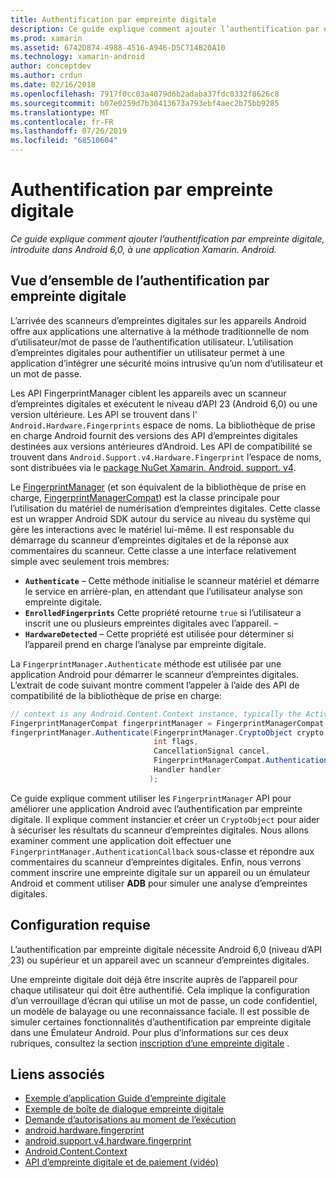 ```yaml
---
title: Authentification par empreinte digitale
description: Ce guide explique comment ajouter l’authentification par empreinte digitale, introduite dans Android 6,0, à une application Xamarin. Android.
ms.prod: xamarin
ms.assetid: 6742D874-4988-4516-A946-D5C714B20A10
ms.technology: xamarin-android
author: conceptdev
ms.author: crdun
ms.date: 02/16/2018
ms.openlocfilehash: 7917f0cc03a4079d6b2adaba37fdc0332f8626c8
ms.sourcegitcommit: b07e0259d7b30413673a793ebf4aec2b75bb9285
ms.translationtype: MT
ms.contentlocale: fr-FR
ms.lasthandoff: 07/26/2019
ms.locfileid: "68510604"
---
```

# <a name="fingerprint-authentication"></a>Authentification par empreinte digitale

_Ce guide explique comment ajouter l’authentification par empreinte digitale, introduite dans Android 6,0, à une application Xamarin. Android._


## <a name="fingerprint-authentication-overview"></a>Vue d’ensemble de l’authentification par empreinte digitale

L’arrivée des scanneurs d’empreintes digitales sur les appareils Android offre aux applications une alternative à la méthode traditionnelle de nom d’utilisateur/mot de passe de l’authentification utilisateur. L’utilisation d’empreintes digitales pour authentifier un utilisateur permet à une application d’intégrer une sécurité moins intrusive qu’un nom d’utilisateur et un mot de passe.

Les API FingerprintManager ciblent les appareils avec un scanneur d’empreintes digitales et exécutent le niveau d’API 23 (Android 6,0) ou une version ultérieure. Les API se trouvent dans l' `Android.Hardware.Fingerprints` espace de noms. La bibliothèque de prise en charge Android fournit des versions des API d’empreintes digitales destinées aux versions antérieures d’Android. Les API de compatibilité se trouvent dans `Android.Support.v4.Hardware.Fingerprint` l’espace de noms, sont distribuées via le [package NuGet Xamarin. Android. support. v4](https://www.nuget.org/packages/Xamarin.Android.Support.v4/).

Le [FingerprintManager](https://developer.android.com/reference/android/hardware/fingerprint/FingerprintManager.html) (et son équivalent de la bibliothèque de prise en charge, [FingerprintManagerCompat](https://developer.android.com/reference/android/support/v4/hardware/fingerprint/FingerprintManagerCompat.html)) est la classe principale pour l’utilisation du matériel de numérisation d’empreintes digitales. Cette classe est un wrapper Android SDK autour du service au niveau du système qui gère les interactions avec le matériel lui-même. Il est responsable du démarrage du scanneur d’empreintes digitales et de la réponse aux commentaires du scanneur. Cette classe a une interface relativement simple avec seulement trois membres:

* **`Authenticate`** &ndash; Cette méthode initialise le scanneur matériel et démarre le service en arrière-plan, en attendant que l’utilisateur analyse son empreinte digitale.
* **`EnrolledFingerprints`** Cette propriété retourne `true` si l’utilisateur a inscrit une ou plusieurs empreintes digitales avec l’appareil. &ndash;
* **`HardwareDetected`** &ndash; Cette propriété est utilisée pour déterminer si l’appareil prend en charge l’analyse par empreinte digitale.

La `FingerprintManager.Authenticate` méthode est utilisée par une application Android pour démarrer le scanneur d’empreintes digitales. L’extrait de code suivant montre comment l’appeler à l’aide des API de compatibilité de la bibliothèque de prise en charge:

```csharp
// context is any Android.Content.Context instance, typically the Activity 
FingerprintManagerCompat fingerprintManager = FingerprintManagerCompat.From(context);
fingerprintManager.Authenticate(FingerprintManager.CryptoObject crypto,
                                int flags,
                                CancellationSignal cancel,
                                FingerprintManagerCompat.AuthenticationCallback callback,
                                Handler handler
                               );
```

Ce guide explique comment utiliser les `FingerprintManager` API pour améliorer une application Android avec l’authentification par empreinte digitale. Il explique comment instancier et créer un `CryptoObject` pour aider à sécuriser les résultats du scanneur d’empreintes digitales. Nous allons examiner comment une application doit effectuer une `FingerprintManager.AuthenticationCallback` sous-classe et répondre aux commentaires du scanneur d’empreintes digitales. Enfin, nous verrons comment inscrire une empreinte digitale sur un appareil ou un émulateur Android et comment utiliser **ADB** pour simuler une analyse d’empreintes digitales.

## <a name="requirements"></a>Configuration requise

L’authentification par empreinte digitale nécessite Android 6,0 (niveau d’API 23) ou supérieur et un appareil avec un scanneur d’empreintes digitales. 

Une empreinte digitale doit déjà être inscrite auprès de l’appareil pour chaque utilisateur qui doit être authentifié. Cela implique la configuration d’un verrouillage d’écran qui utilise un mot de passe, un code confidentiel, un modèle de balayage ou une reconnaissance faciale. Il est possible de simuler certaines fonctionnalités d’authentification par empreinte digitale dans une Émulateur Android.  Pour plus d’informations sur ces deux rubriques, consultez la section [inscription d’une empreinte digitale](enrolling-fingerprint.md) . 






## <a name="related-links"></a>Liens associés

- [Exemple d’application Guide d’empreinte digitale](https://developer.xamarin.com/samples/monodroid/FingerprintGuide/)
- [Exemple de boîte de dialogue empreinte digitale](https://developer.xamarin.com/samples/monodroid/android-m/FingerprintDialog/)
- [Demande d’autorisations au moment de l’exécution](https://developer.android.com/training/permissions/requesting.html)
- [android.hardware.fingerprint](https://developer.android.com/reference/android/hardware/fingerprint/package-summary.html)
- [android.support.v4.hardware.fingerprint](https://developer.android.com/reference/android/support/v4/hardware/fingerprint/package-summary.html)
- [Android.Content.Context](xref:Android.Content.Context)
- [API d’empreinte digitale et de paiement (vidéo)](https://youtu.be/VOn7VrTRlA4)
